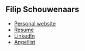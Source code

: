 ## Filip Schouwenaars

- [Personal website](https://www.fliptech.be)
- [Resume](https://www.fliptech.be/resume_filip_schouwenaars.pdf)
- [LinkedIn](https://www.linkedin.com/in/filip-schouwenaars-b576b74a)
- [Angellist](https://angel.co/filipsch)

